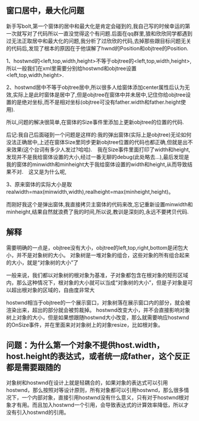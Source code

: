 
## 窗口居中，最大化问题
新手写bolt,第一个窗体的居中和最大化是肯定会碰到的,我自己写的时候幸运的第一次就写对了代码所以一直没觉得这个有问题.后面在qq群里,狼和欣欣同学都遇到过无法正取居中和最大化的问题,我分析了过欣欣的代码,去掉那些跟目标问题无关的代码后,发现了根本的原因在于他误解了hwnd的Position和objtree的Position.

1、hostwnd的<left,top,width,height>不等于objtree的<left,top,width,height>,所以一般我们在xml里需要分别给hostwnd和objtree设置<left,top,width,height>.

2、hostwnd居中不等于objtree居中,所以很多人给窗体添加center属性后认为无效,实际上是此时窗体是居中了,但是objtree在窗体中并未居中,记住你给objtree设置的是绝对坐标,而不是相对坐标(objtree可没有father.width和father.height使用).

所以,问题的解决很简单,在窗体的Size事件里添加上更新objtree的位置的代码.

后记:我自己后面碰到一个问题是这样的:我的弹出窗体(实际上是objtree)无论如何没法正确居中,上述在窗体Size里同步更新objtree位置的代码也都正确,但就是出不来效果(这个台词有多少人发过?哈哈).　我在Size事件里面打印了width和height,发现并不是我给窗体设置的大小,经过一番无聊的debug(此处略去...),最后发现是我的窗体的minwidth和minheight大于我给窗体设置的width和height,从而导致结果不对.　这又是为什么呢,

3、原来窗体的实际大小是取realwidth=max(minwidth,width),realheight=max(minheight,height)。

而刚好我这个是弹出窗体,我直接拷贝主窗体的代码来改,忘记重新设置minwidth和minheight,结果自然就浪费了我的时间,所以说,教训是深刻的,永远不要拷贝代码.

## 解释
需要明确的一点是，objtree没有大小，objtree的left,top,right,bottom是闭包大小，并不是对象树的大小。
对象树是一堆对象的组合，这些对象的所有组合起来的大小，就是“对象树的大小”了

一般来说，我们都以对象树的根对象为基准，子对象都包含在根对象的矩形区域内，那么这种情况下，根对象的大小就可以当成“对象树的大小”，但是子对象是可以超出根对象的区域的，自由度非常大

hostwnd相当于objtree的一个展示窗口，对象树落在展示窗口内的部分，就会被渲染出来，超出的部分就会被剪裁掉。 hostwnd改变大小，并不会直接影响对象树上对象的大小，但是如果想跟随hostwnd大小改变，那么就需要响应hostwnd的OnSize事件，并在里面来对对象树上的对象resize，比如根对象。

## 问题：为什么第一个对象不提供host.width，host.height的表达式，或者统一成father，这个反正都是需要跟随的
对象树和hostwnd在设计上就是轻耦合的，如果对象的表达式可以引用hostwnd，那么按照对等设计原则，所有对象都可以引用hostwnd，那么很多情况下，一个内部对象，直接引用hostwnd没有什么意义，只有对于hostwnd根对象才有用。而且加入hostwnd一个引用，会导致表达式的计算效率降低，所以才没有引入hostwnd的引用。
